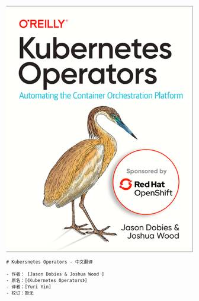 







![](https://raw.githubusercontent.com/constantine97a/kubernetes-operators-zh_CN/main/images/preface.png)


```
# Kubersnetes Operators - 中文翻译

- 作者： [Jason Dobies & Joshua Wood ]
- 原名：[《Kubernetes Operators》]
- 译者：[Yuri Yin]
- 校订：暂无
```
